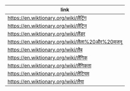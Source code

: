 |link|
|----|
|https://en.wiktionary.org/wiki/लैट्रिंग|
|https://en.wiktionary.org/wiki/लैट्रिन|
|https://en.wiktionary.org/wiki/लैंडर|
|https://en.wiktionary.org/wiki/लैला%20और%20मजनू|
|https://en.wiktionary.org/wiki/लैब|
|https://en.wiktionary.org/wiki/लैंगिक|
|https://en.wiktionary.org/wiki/लैंगिकता|
|https://en.wiktionary.org/wiki/लैटियम|
|https://en.wiktionary.org/wiki/लैया|
